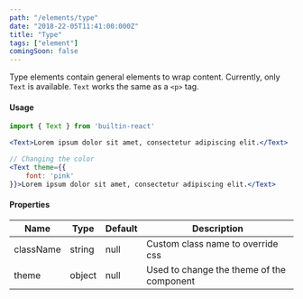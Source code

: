 ```yaml
---
path: "/elements/type"
date: "2018-22-05T11:41:00:000Z"
title: "Type"
tags: ["element"]
comingSoon: false
---
```


Type elements contain general elements to wrap content. Currently, only `Text` is available. `Text` works the same as a `<p>` tag.

#### Usage
```jsx
import { Text } from 'builtin-react'

<Text>Lorem ipsum dolor sit amet, consectetur adipiscing elit.</Text>

// Changing the color
<Text theme={{
    font: 'pink'
}}>Lorem ipsum dolor sit amet, consectetur adipiscing elit.</Text>
```

#### Properties
| Name      | Type    | Default    | Description                                |
| --------  | ------- | ---------- | ------------------------------------------ |
| className | string  | null       | Custom class name to override css          |
| theme     | object  | null       | Used to change the theme of the component  |